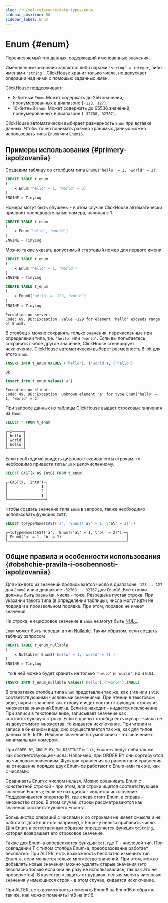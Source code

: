```yaml
---
slug: /ru/sql-reference/data-types/enum
sidebar_position: 50
sidebar_label: Enum
---
```


# Enum {#enum}

Перечисляемый тип данных, содержащий именованные значения.

Именованные значения задаются либо парами `'string' = integer`, либо именами `'string'`. ClickHouse хранит только числа, но допускает операции над ними с помощью заданных имён.

ClickHouse поддерживает:

-   8-битный `Enum`. Может содержать до 256 значений, пронумерованных в диапазоне `[-128, 127]`.
-   16-битный `Enum`. Может содержать до 65536 значений, пронумерованных в диапазоне `[-32768, 32767]`.

ClickHouse автоматически выбирает размерность `Enum` при вставке данных. Чтобы точно понимать размер хранимых данных можно использовать типы `Enum8` или `Enum16`.

## Примеры использования {#primery-ispolzovaniia}

Создадим таблицу со столбцом типа `Enum8('hello' = 1, 'world' = 2)`.

``` sql
CREATE TABLE t_enum
(
    x Enum('hello' = 1, 'world' = 2)
)
ENGINE = TinyLog
```

Номера могут быть опущены - в этом случае ClickHouse автоматически присвоит последовательные номера, начиная с 1.

``` sql
CREATE TABLE t_enum
(
    x Enum('hello', 'world')
)
ENGINE = TinyLog
```

Можно также указать допустимый стартовый номер для первого имени.

``` sql
CREATE TABLE t_enum
(
    x Enum('hello' = 1, 'world')
)
ENGINE = TinyLog
```

``` sql
CREATE TABLE t_enum
(
    x Enum8('hello' = -129, 'world')
)
ENGINE = TinyLog
```

``` text
Exception on server:
Code: 69. DB::Exception: Value -129 for element 'hello' exceeds range of Enum8.
```

В столбец `x` можно сохранять только значения, перечисленные при определении типа, т.е. `'hello'` или `'world'`. Если вы попытаетесь сохранить любое другое значение, ClickHouse сгенерирует исключение. ClickHouse автоматически выберет размерность 8-bit для этого `Enum`.

``` sql
INSERT INTO t_enum VALUES ('hello'), ('world'), ('hello')
```

``` text
Ok.
```

``` sql
insert into t_enum values('a')
```

``` text
Exception on client:
Code: 49. DB::Exception: Unknown element 'a' for type Enum('hello' = 1, 'world' = 2)
```

При запросе данных из таблицы ClickHouse выдаст строковые значения из `Enum`.

``` sql
SELECT * FROM t_enum
```

``` text
┌─x─────┐
│ hello │
│ world │
│ hello │
└───────┘
```

Если необходимо увидеть цифровые эквиваленты строкам, то необходимо привести тип `Enum` к целочисленному.

``` sql
SELECT CAST(x AS Int8) FROM t_enum
```

``` text
┌─CAST(x, 'Int8')─┐
│               1 │
│               2 │
│               1 │
└─────────────────┘
```

Чтобы создать значение типа `Enum` в запросе, также необходимо использовать функцию `CAST`.

``` sql
SELECT toTypeName(CAST('a', 'Enum(\'a\' = 1, \'b\' = 2)'))
```

``` text
┌─toTypeName(CAST('a', 'Enum(\'a\' = 1, \'b\' = 2)'))─┐
│ Enum8('a' = 1, 'b' = 2)                             │
└─────────────────────────────────────────────────────┘
```

## Общие правила и особенности использования {#obshchie-pravila-i-osobennosti-ispolzovaniia}

Для каждого из значений прописывается число в диапазоне `-128 .. 127` для `Enum8` или в диапазоне `-32768 .. 32767` для `Enum16`. Все строки должны быть разными, числа - тоже. Разрешена пустая строка. При указании такого типа (в определении таблицы), числа могут идти не подряд и в произвольном порядке. При этом, порядок не имеет значения.

Ни строка, ни цифровое значение в `Enum` не могут быть [NULL](../../sql-reference/syntax.md#null-literal).

`Enum` может быть передан в тип [Nullable](nullable.md). Таким образом, если создать таблицу запросом

``` sql
CREATE TABLE t_enum_nullable
(
    x Nullable( Enum8('hello' = 1, 'world' = 2) )
)
ENGINE = TinyLog
```

, то в ней можно будет хранить не только `'hello'` и `'world'`, но и `NULL`.

``` sql
INSERT INTO t_enum_nullable Values('hello'),('world'),(NULL)
```

В оперативке столбец типа `Enum` представлен так же, как `Int8` или `Int16` соответствующими числовыми значениями.
При чтении в текстовом виде, парсит значение как строку и ищет соответствующую строку из множества значений Enum-а. Если не находит - кидается исключение.
При записи в текстовом виде, записывает значение как соответствующую строку. Если в данных столбца есть мусор - числа не из допустимого множества, то кидается исключение. При чтении и записи в бинарном виде, оно осуществляется так же, как для типов данных Int8, Int16.
Неявное значение по умолчанию - это значение с минимальным номером.

При `ORDER BY`, `GROUP BY`, `IN`, `DISTINCT` и т. п., Enum-ы ведут себя так же, как соответствующие числа. Например, при ORDER BY они сортируются по числовым значениям. Функции сравнения на равенство и сравнения на отношение порядка двух Enum-ов работают с Enum-ами так же, как с числами.

Сравнивать Enum с числом нельзя. Можно сравнивать Enum с константной строкой - при этом, для строки ищется соответствующее значение Enum-а; если не находится - кидается исключение. Поддерживается оператор IN, где слева стоит Enum, а справа - множество строк. В этом случае, строки рассматриваются как значения соответствующего Enum-а.

Большинство операций с числами и со строками не имеет смысла и не работают для Enum-ов: например, к Enum-у нельзя прибавить число.
Для Enum-а естественным образом определяется функция `toString`, которая возвращает его строковое значение.

Также для Enum-а определяются функции `toT`, где T - числовой тип. При совпадении T с типом столбца Enum-а, преобразование работает бесплатно.
При ALTER, есть возможность бесплатно изменить тип Enum-а, если меняется только множество значений. При этом, можно добавлять новые значения; можно удалять старые значения (это безопасно только если они ни разу не использовались, так как это не проверяется). В качестве «защиты от дурака», нельзя менять числовые значения у имеющихся строк - в этом случае, кидается исключение.

При ALTER, есть возможность поменять Enum8 на Enum16 и обратно - так же, как можно поменять Int8 на Int16.
